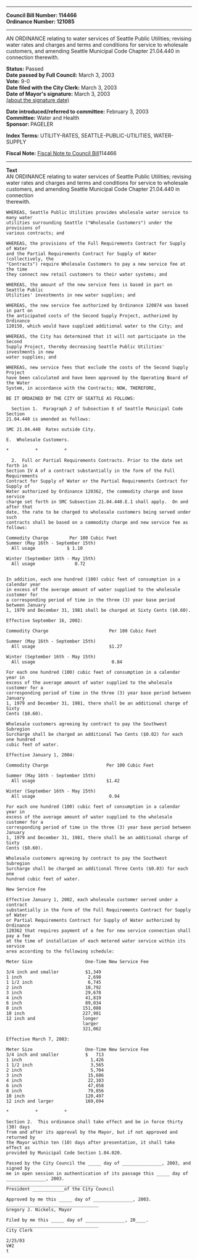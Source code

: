 * * * * *  
  
**Council Bill Number: [](#h0)[](#h2)114466**   
**Ordinance Number: 121085**  
  
* * * * *  
  
AN ORDINANCE relating to water services of Seattle Public Utilities; revising water rates and charges and terms and conditions for service to wholesale customers, and amending Seattle Municipal Code Chapter 21.04.440 in connection therewith.  
  
**Status:** Passed   
**Date passed by Full Council:** March 3, 2003   
**Vote:** 9-0   
**Date filed with the City Clerk:** March 3, 2003   
**Date of Mayor's signature:** March 3, 2003   
[(about the signature date)](/~public/approvaldate.htm)   
  
  
**Date introduced/referred to committee:** February 3, 2003   
**Committee:** Water and Health   
**Sponsor:** PAGELER   
  
**Index Terms:** UTILITY-RATES, SEATTLE-PUBLIC-UTILITIES, WATER-SUPPLY  
  
**Fiscal Note:** [Fiscal Note to Council Bill](http://clerk.seattle.gov/~public/fnote/114466.htm)[](#h1)[](#h3)114466  
  
* * * * *  
  
**Text**  
    AN ORDINANCE relating to water services of Seattle Public Utilities; revising  
    water rates and charges and terms and conditions for service to wholesale  
    customers, and amending Seattle Municipal Code Chapter 21.04.440 in connection  
    therewith.  
  
    WHEREAS, Seattle Public Utilities provides wholesale water service to many water  
    utilities surrounding Seattle ("Wholesale Customers") under the provisions of  
    various contracts; and  
  
    WHEREAS, the provisions of the Full Requirements Contract for Supply of Water  
    and the Partial Requirements Contract for Supply of Water (collectively, the  
    "Contracts") require Wholesale Customers to pay a new service fee at the time  
    they connect new retail customers to their water systems; and  
  
    WHEREAS, the amount of the new service fees is based in part on Seattle Public  
    Utilities' investments in new water supplies; and  
  
    WHEREAS, the new service fee authorized by Ordinance 120874 was based in part on  
    the anticipated costs of the Second Supply Project, authorized by Ordinance  
    120150, which would have supplied additional water to the City; and  
  
    WHEREAS, the City has determined that it will not participate in the Second  
    Supply Project, thereby decreasing Seattle Public Utilities' investments in new  
    water supplies; and  
  
    WHEREAS, new service fees that exclude the costs of the Second Supply Project  
    have been calculated and have been approved by the Operating Board of the Water  
    System, in accordance with the Contracts; NOW, THEREFORE,  
  
    BE IT ORDAINED BY THE CITY OF SEATTLE AS FOLLOWS:  
  
      Section 1.  Paragraph 2 of Subsection E of Seattle Municipal Code Section  
    21.04.440 is amended as follows:  
  
    SMC 21.04.440  Rates outside City.  
  
    E.  Wholesale Customers.  
  
    *          *          *  
  
      2.  Full or Partial Requirements Contracts. Prior to the date set forth in  
    Section IV A of a contract substantially in the form of the Full Requirements  
    Contract for Supply of Water or the Partial Requirements Contract for Supply of  
    Water authorized by Ordinance 120362, the commodity charge and base service  
    charge set forth in SMC Subsection 21.04.440.E.1 shall apply.  On and after that  
    date, the rate to be charged to wholesale customers being served under such  
    contracts shall be based on a commodity charge and new service fee as follows:  
  
    Commodity Charge        Per 100 Cubic Feet  
    Summer (May 16th - September 15th)  
      All usage            $ 1.10  
  
    Winter (September 16th - May 15th)  
      All usage               0.72  
  
  
    In addition, each one hundred (100) cubic feet of consumption in a calendar year  
    in excess of the average amount of water supplied to the wholesale customer for  
    a corresponding period of time in the three (3) year base period between January  
    1, 1979 and December 31, 1981 shall be charged at Sixty Cents ($0.60).  
  
    Effective September 16, 2002:  
  
    Commodity Charge                       Per 100 Cubic Feet  
  
    Summer (May 16th - September 15th)  
      All usage                            $1.27  
  
    Winter (September 16th - May 15th)  
      All usage                             0.84  
  
    For each one hundred (100) cubic feet of consumption in a calendar year in  
    excess of the average amount of water supplied to the wholesale customer for a  
    corresponding period of time in the three (3) year base period between January  
    1, 1979 and December 31, 1981, there shall be an additional charge of Sixty  
    Cents ($0.60).  
  
    Wholesale customers agreeing by contract to pay the Southwest Subregion  
    Surcharge shall be charged an additional Two Cents ($0.02) for each one hundred  
    cubic feet of water.  
  
    Effective January 1, 2004:  
  
    Commodity Charge                      Per 100 Cubic Feet  
  
    Summer (May 16th - September 15th)  
      All usage                           $1.42  
  
    Winter (September 16th - May 15th)  
      All usage                            0.94  
  
    For each one hundred (100) cubic feet of consumption in a calendar year in  
    excess of the average amount of water supplied to the wholesale customer for a  
    corresponding period of time in the three (3) year base period between January  
    1, 1979 and December 31, 1981, there shall be an additional charge of Sixty  
    Cents ($0.60).  
  
    Wholesale customers agreeing by contract to pay the Southwest Subregion  
    Surcharge shall be charged an additional Three Cents ($0.03) for each one  
    hundred cubic feet of water.  
  
    New Service Fee  
  
    Effective January 1, 2002, each wholesale customer served under a contract  
    substantially in the form of the Full Requirements Contract for Supply of Water  
    or Partial Requirements Contract for Supply of Water authorized by Ordinance  
    120362 that requires payment of a fee for new service connection shall pay a fee  
    at the time of installation of each metered water service within its service  
    area according to the following schedule:  
  
    Meter Size                    One-Time New Service Fee  
  
    3/4 inch and smaller          $1,349  
    1 inch                         2,698  
    1 1/2 inch                     6,745  
    2 inch                        10,792  
    3 inch                        29,678  
    4 inch                        41,819  
    6 inch                        89,034  
    8 inch                       151,088  
    10 inch                      227,981  
    12 inch and                  longer  
                                 larger  
                                 321,062  
  
    Effective March 7, 2003:  
  
    Meter Size                    One-Time New Service Fee  
    3/4 inch and smaller          $   713  
    1 inch                          1,426  
    1 1/2 inch                      3,565  
    2 inch                          5,704  
    3 inch                         15,686  
    4 inch                         22,103  
    6 inch                         47,058  
    8 inch                         79,856  
    10 inch                       120,497  
    12 inch and larger            169,694  
  
    *          *          *  
  
    Section 2.  This ordinance shall take effect and be in force thirty (30) days  
    from and after its approval by the Mayor, but if not approved and returned by  
    the Mayor within ten (10) days after presentation, it shall take effect as  
    provided by Municipal Code Section 1.04.020.  
  
    Passed by the City Council the _____ day of _______________, 2003, and signed by  
    me in open session in authentication of its passage this _____ day of  
    _______________, 2003.  
    ___________________________________  
    President ____________of the City Council  
  
    Approved by me this _____ day of _______________, 2003.  
    ___________________________________  
    Gregory J. Nickels, Mayor  
  
    Filed by me this _____ day of _______________, 20____.  
    ___________________________________  
    City Clerk  
  
    2/25/03  
    V#2  
    t  
